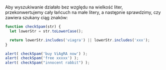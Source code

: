 Aby wyszukiwanie działało bez względu na wielkość liter, przekonwertujemy cały łańcuch na małe litery, a następnie sprawdzimy, czy zawiera szukany ciąg znaków:

```js run demo
function checkSpam(str) {
  let lowerStr = str.toLowerCase();

  return lowerStr.includes('viagra') || lowerStr.includes('xxx');
}

alert( checkSpam('buy ViAgRA now') );
alert( checkSpam('free xxxxx') );
alert( checkSpam("innocent rabbit") );
```

